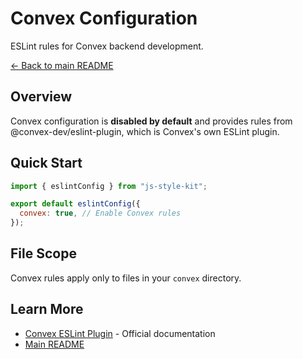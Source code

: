 # Convex Configuration

ESLint rules for Convex backend development.

[← Back to main README](../../../README.md)

## Overview

Convex configuration is **disabled by default** and provides rules from @convex-dev/eslint-plugin, which is Convex's own ESLint plugin.

## Quick Start

```js
import { eslintConfig } from "js-style-kit";

export default eslintConfig({
  convex: true, // Enable Convex rules
});
```

## File Scope

Convex rules apply only to files in your `convex` directory.

## Learn More

- [Convex ESLint Plugin](https://docs.convex.dev/eslint) - Official documentation
- [Main README](../../../README.md)
